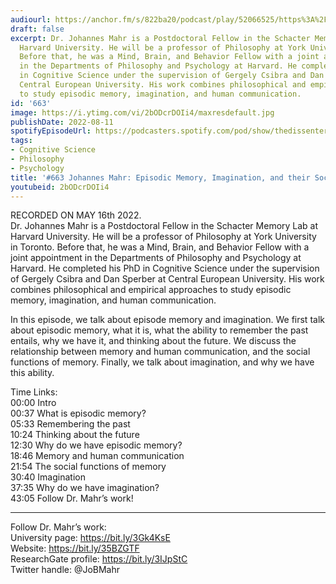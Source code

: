 ```yaml
---
audiourl: https://anchor.fm/s/822ba20/podcast/play/52066525/https%3A%2F%2Fd3ctxlq1ktw2nl.cloudfront.net%2Fstaging%2F2022-4-16%2Fd87489d3-e23f-e9d8-2bba-97565480b9a4.m4a
draft: false
excerpt: Dr. Johannes Mahr is a Postdoctoral Fellow in the Schacter Memory Lab at
  Harvard University. He will be a professor of Philosophy at York University in Toronto.
  Before that, he was a Mind, Brain, and Behavior Fellow with a joint appointment
  in the Departments of Philosophy and Psychology at Harvard. He completed his PhD
  in Cognitive Science under the supervision of Gergely Csibra and Dan Sperber at
  Central European University. His work combines philosophical and empirical approaches
  to study episodic memory, imagination, and human communication.
id: '663'
image: https://i.ytimg.com/vi/2bODcrDOIi4/maxresdefault.jpg
publishDate: 2022-08-11
spotifyEpisodeUrl: https://podcasters.spotify.com/pod/show/thedissenter/episodes/663-Johannes-Mahr-Episodic-Memory--Imagination--and-their-Social-Functions-e1ijeot
tags:
- Cognitive Science
- Philosophy
- Psychology
title: '#663 Johannes Mahr: Episodic Memory, Imagination, and their Social Functions'
youtubeid: 2bODcrDOIi4
---
```

<div class="timelinks">

RECORDED ON MAY 16th 2022.  
Dr. Johannes Mahr is a Postdoctoral Fellow in the Schacter Memory Lab at Harvard University. He will be a professor of Philosophy at York University in Toronto. Before that, he was a Mind, Brain, and Behavior Fellow with a joint appointment in the Departments of Philosophy and Psychology at Harvard. He completed his PhD in Cognitive Science under the supervision of Gergely Csibra and Dan Sperber at Central European University. His work combines philosophical and empirical approaches to study episodic memory, imagination, and human communication.

In this episode, we talk about episode memory and imagination. We first talk about episodic memory, what it is, what the ability to remember the past entails, why we have it, and thinking about the future. We discuss the relationship between memory and human communication, and the social functions of memory. Finally, we talk about imagination, and why we have this ability.

Time Links:  
<time>00:00</time> Intro  
<time>00:37</time> What is episodic memory?  
<time>05:33</time> Remembering the past  
<time>10:24</time> Thinking about the future  
<time>12:30</time> Why do we have episodic memory?  
<time>18:46</time> Memory and human communication  
<time>21:54</time> The social functions of memory  
<time>30:40</time> Imagination  
<time>37:35</time> Why do we have imagination?  
<time>43:05</time> Follow Dr. Mahr’s work!

---

Follow Dr. Mahr’s work:  
University page: https://bit.ly/3Gk4KsE  
Website: https://bit.ly/35BZGTF  
ResearchGate profile: https://bit.ly/3IJpStC  
Twitter handle: @JoBMahr
</div>

